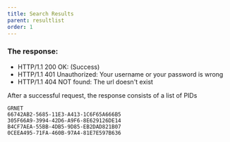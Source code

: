 ```yaml
---
title: Search Results
parent: resultlist
order: 1
---
```

### The response:
- HTTP/1.1 200 OK: (Success)
- HTTP/1.1 401 Unauthorized: Your username or your password is wrong
- HTTP/1.1 404 NOT found: The url doesn't exist

After a successful request, the response consists of a list of PIDs 

```
GRNET
66742AB2-5685-11E3-A413-1C6F65A666B5
305F66A9-3994-42D6-A9F6-8E629126DE14
B4CF7AEA-55BB-4DB5-9D85-EB2DAD821B07
0CEEA495-71FA-460B-97A4-81E7E597B636
```

